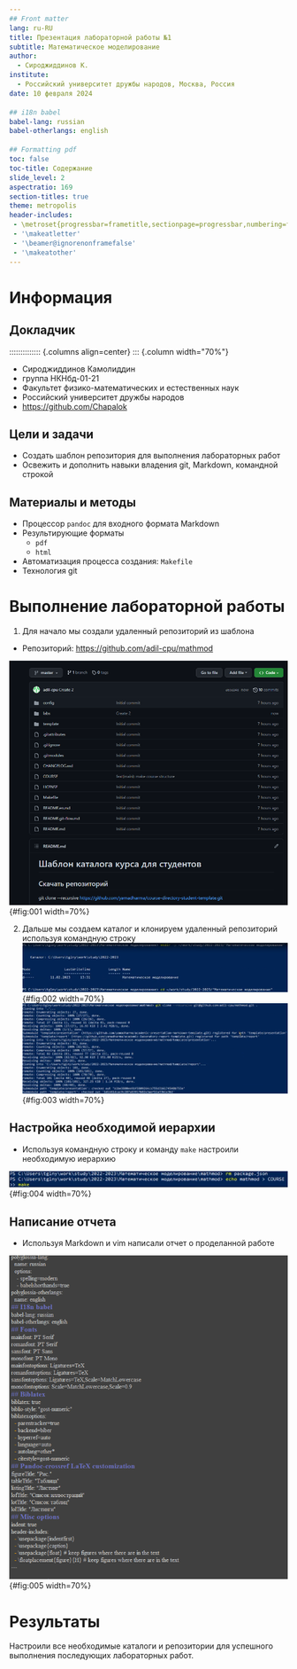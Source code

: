 ```yaml
---
## Front matter
lang: ru-RU
title: Презентация лабораторной работы №1
subtitle: Математическое моделирование
author:
  - Сироджиддинов К.
institute:
  - Российский университет дружбы народов, Москва, Россия
date: 10 февраля 2024

## i18n babel
babel-lang: russian
babel-otherlangs: english

## Formatting pdf
toc: false
toc-title: Содержание
slide_level: 2
aspectratio: 169
section-titles: true
theme: metropolis
header-includes:
 - \metroset{progressbar=frametitle,sectionpage=progressbar,numbering=fraction}
 - '\makeatletter'
 - '\beamer@ignorenonframefalse'
 - '\makeatother'
---
```


# Информация

## Докладчик

:::::::::::::: {.columns align=center}
::: {.column width="70%"}

  * Сироджиддинов Камолиддин
  * группа НКНбд-01-21
  * Факультет физико-математических и естественных наук
  * Российский университет дружбы народов
  * <https://github.com/Chapalok>



## Цели и задачи

- Создать шаблон репозитория для выполнения лабораторных работ
- Освежить и дополнить навыки владения git, Markdown, командной строкой

## Материалы и методы

- Процессор `pandoc` для входного формата Markdown
- Результирующие форматы
	- `pdf`
	- `html`
- Автоматизация процесса создания: `Makefile`
- Технология git

# Выполнение лабораторной работы

1. Для начало мы создали удаленный репозиторий из шаблона

- Репозиторий: <https://github.com/adil-cpu/mathmod>

![](../report/img/git.png){#fig:001 width=70%}

2. Дальше мы создаем каталог и клонируем удаленный репозиторий используя командную строку
![](../report/img/pr1.png){#fig:002 width=70%}
![](../report/img/pr2.png){#fig:003 width=70%}

## Настройка необходимой иерархии

- Используя командную строку и команду `make` настроили необходимую иерархию

![](../report/img/pr3.png){#fig:004 width=70%}


## Написание отчета

- Используя Markdown и vim написали отчет о проделанной работе

![](../report/img/pr4.png){#fig:005 width=70%}

# Результаты

Настроили все необходимые каталоги и репозитории для успешного выполнения последующих лабораторных работ.
